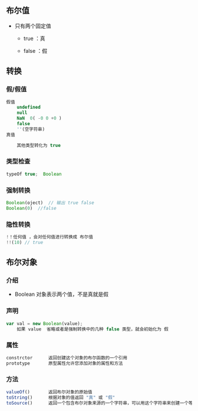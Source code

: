 ## 布尔值

* 只有两个固定值
  
  * true   ：真
  
  * false  ：假

  

## 转换

### 假/假值

```js
假值
	undefined
	null 
	NaN  0( -0 0 +0 )
	false
	''(空字符串)
真值

	其他类型转化为 true
```

### 类型检查

```js
typeOf true;  Boolean
```

### 强制转换

```js
Boolean(oject)  // 输出 true false
Boolean(0)  //false
```

### 隐性转换

```js
!！任何值 ，会对任何值进行转换成 布尔值
!!(10) // true
```



## 布尔对象

### 介绍

*   Boolean 对象表示两个值，不是真就是假

### 声明

```js
var val = new Boolean(value);
	如果 value  省略或者是强制转换中的几种 false 类型，就会初始化为 假
```

### 属性

```js
constrctor		返回创建这个对象的布尔函数的一个引用
prototype		原型属性允许您添加对象的属性和方法
```

### 方法

```js
valueOf()		返回布尔对象的原始值
toString()		根据对象的值返回 "真" 或 "假"
toSource()		返回一个包含布尔对象来源的一个字符串，可以用这个字符串来创建一个等效的对象
```

